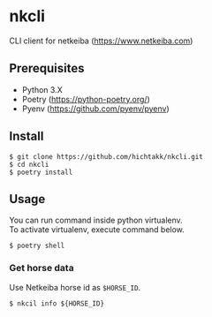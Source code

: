 # nkcli
CLI client for netkeiba (https://www.netkeiba.com)

## Prerequisites
* Python 3.X
* Poetry (https://python-poetry.org/)
* Pyenv (https://github.com/pyenv/pyenv)

## Install
```
$ git clone https://github.com/hichtakk/nkcli.git
$ cd nkcli
$ poetry install
```

## Usage
You can run command inside python virtualenv.  
To activate virtualenv, execute command below. 

```
$ poetry shell
```

### Get horse data
Use Netkeiba horse id as `$HORSE_ID`.
```
$ nkcil info ${HORSE_ID}
```
